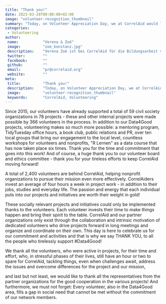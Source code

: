 ```yaml
---
title: "Thank you!"
date: 2023-03-28T00:00:00+02:00
image: "volunteer-recognition_thumbnail"
summary: "Today, on Volunteer Appreciation Day, we at CorrelAid would like to thank all of our volunteers who support our mission to use data to make the world a better place. Without your time and commitment, we would not be able to implement our projects and initiatives - thank you!"
categories:       
 - Volunteering
author: 
 name:           "Verena & Zoé"
 image:          "zoe_konstanz.jpg"
 description:    "Verena Zoé ist bei CorrelAid für die Bildungsarbeit verantwortlich und seit 2018 eherenamtlich im Local Chapter in Konstanz aktiv - große Community-Liebe in allen Bereichen von CorrelAid!"
 twitter:        ""
 facebook:       ""
 github:         ""
 email:          "pr@correlaid.org"
 website:        ""
meta:
 title:          "Thank you!"
 description:    "Today, on Volunteer Appreciation Day, we at CorrelAid would like to thank all of our volunteers who support our mission to use data to make the world a better place. Without your time and commitment, we would not be able to implement our projects and initiatives - thank you!"
 image:          "volunteer-recognition_thumbnail"
 keywords:       "CorrelAid, Volunteering"
---
```


Since 2015, our volunteers have already supported a total of 59 civil society organizations in 78 projects - these and other internal projects were made possible by 366 volunteers in the process. In addition to our Data4Good projects, volunteering makes so much more possible: a mentoring program, TidyTuesday office hours, a book club, public relations and PR, over ten local groups that bring our engagement to the local level, countless workshops for volunteers and nonprofits, "R Lernen" as a data course that has now taken place six times. Thank you for the time and commitment that goes into this work! And of course, a huge thank you to our volunteer board and ethics committee - thank you for your tireless efforts to keep CorrelAid moving forward!

A total of 2,400 volunteers are behind CorrelAid, helping nonprofit organizations to pursue their mission even more effectively. CorrelAiders invest an average of four hours a week in project work - in addition to their jobs, studies and everyday life. The passion and energy that each individual puts into our projects and initiatives are worth their weight in gold!

These socially relevant projects and initiatives could only be implemented thanks to the volunteers. Each volunteer invests their time to make things happen and bring their spirit to the table. CorrelAid and our partner organizations only exist through the collaboration and intrinsic motivation of dedicated volunteers who drive projects forward in long meetings and organize and coordinate on their own. This day is here to celebrate us for our commitment and activities and that is why we say THANK YOU, to all the people who tirelessly support #Data4Good!

We thank all the volunteers,
who were active in projects, for their time and effort,
who, in stressful phases of their lives, still have an hour or two to spare for CorrelAid,
tackling things, even when challenges await,
address the issues and overcome differences for the project and our mission,

and last but not least, we would like to thank all the representatives from the partner organizations for the good cooperation in the various projects!
And furthermore, we must not forget: Every volunteer, also in the Data4Good area, fills a gap in social need that cannot be met without the commitment of our network members.


